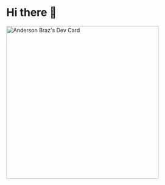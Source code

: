 
# Hi there 👋

<a href="https://app.daily.dev/andersonbraz"><img src="https://api.daily.dev/devcards/7a11f6d9c0404e02940ea963d36461fa.png?r=s1l" width="400" alt="Anderson Braz's Dev Card"/></a>
